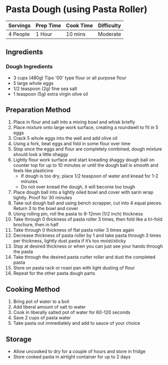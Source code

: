 # Pasta Dough (using Pasta Roller)

Servings | Prep Time | Cook Time | Difficulty
------ | ---- | -----| ----------
4 People | 1 Hour | 10 mins | Moderate

## Ingredients
### Dough Ingredients
  * 3 cups (480g) Tipo '00' type flour or all purpose flour
  * 5 large whole eggs
  * 1/2 teaspoon (2g) fine sea salt
  * 1 teaspoon (5g) extra virgin olive oil

## Preparation Method
  1. Place in flour and salt into a mixing bowl and whisk briefly
  1. Place mixture onto large work surface, creating a roundwell to fit in 5 eggs
  1. Crack 5 whole eggs into the well and add olive oil
  1. Using a fork, beat eggs and fold in some flour over time
  1. Stop once the eggs and flour are completely combined, dough mixture should look a little shaggy
  1. Lightly flour work surface and start kneading shaggy dough ball on counter top for up to 10 minutes or until the dough ball is smooth and feels like plasticine
      * If dough is too dry, place 1/2 teaspoon of water and knead for 1-2 minutes
      * Do not over knead the dough, it will become too tough
  1. Place dough ball into a lightly oiled bowl and cover with sarin wrap tightly. Proof for 30 minutes
  1. Take out dough ball and using bench scrapper, cut into 4 equal pieces. Return 3 to the bowl and cover
  1. Using rolling pin, roll the pasta to 8-12mm (1/2 inch) thickness
  1. Take through 0 thickness of pasta roller 3 times, then fold like a tri-fold brochure, then in half
  1. Take through 0 thickness of flat pasta roller 3 times again
  1. Decrease thickness of pasta roller by 1 and take pasta through 3 times per thickness, lightly dust pasta if it’s too moist/sticky
  1. Stop at desired thickness or when you can just see your hands through the pasta
  1. Take through the desired pasta cutter roller and dust the completed pasta
  1. Store on pasta rack or roast pan with light dusting of flour
  1. Repeat for the other pasta dough parts
  
## Cooking Method
  1. Bring pot of water to a boil
  1. Add liberal amount of salt to water
  1. Cook in liberally salted pot of water for 60-120 seconds
  1. Save 2 cups of pasta water
  1. Take pasta out immediately and add to sauce of your choice

## Storage
  * Allow uncooked to dry for a couple of hours and store in fridge
  * Store cooked pasta in airtight container for up to 2 days
